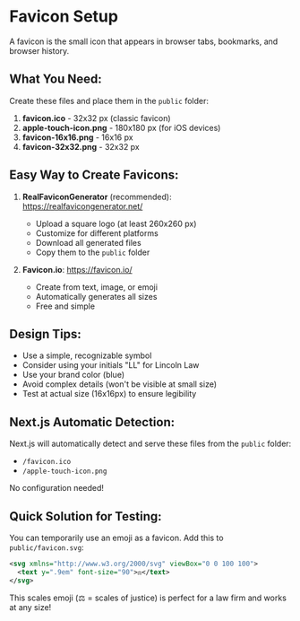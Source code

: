 # Favicon Setup

A favicon is the small icon that appears in browser tabs, bookmarks, and browser history.

## What You Need:

Create these files and place them in the `public` folder:

1. **favicon.ico** - 32x32 px (classic favicon)
2. **apple-touch-icon.png** - 180x180 px (for iOS devices)
3. **favicon-16x16.png** - 16x16 px
4. **favicon-32x32.png** - 32x32 px

## Easy Way to Create Favicons:

1. **RealFaviconGenerator** (recommended): https://realfavicongenerator.net/
   - Upload a square logo (at least 260x260 px)
   - Customize for different platforms
   - Download all generated files
   - Copy them to the `public` folder

2. **Favicon.io**: https://favicon.io/
   - Create from text, image, or emoji
   - Automatically generates all sizes
   - Free and simple

## Design Tips:

- Use a simple, recognizable symbol
- Consider using your initials "LL" for Lincoln Law
- Use your brand color (blue)
- Avoid complex details (won't be visible at small size)
- Test at actual size (16x16px) to ensure legibility

## Next.js Automatic Detection:

Next.js will automatically detect and serve these files from the `public` folder:
- `/favicon.ico`
- `/apple-touch-icon.png`

No configuration needed!

## Quick Solution for Testing:

You can temporarily use an emoji as a favicon. Add this to `public/favicon.svg`:

```svg
<svg xmlns="http://www.w3.org/2000/svg" viewBox="0 0 100 100">
  <text y=".9em" font-size="90">⚖️</text>
</svg>
```

This scales emoji (⚖️ = scales of justice) is perfect for a law firm and works at any size!
